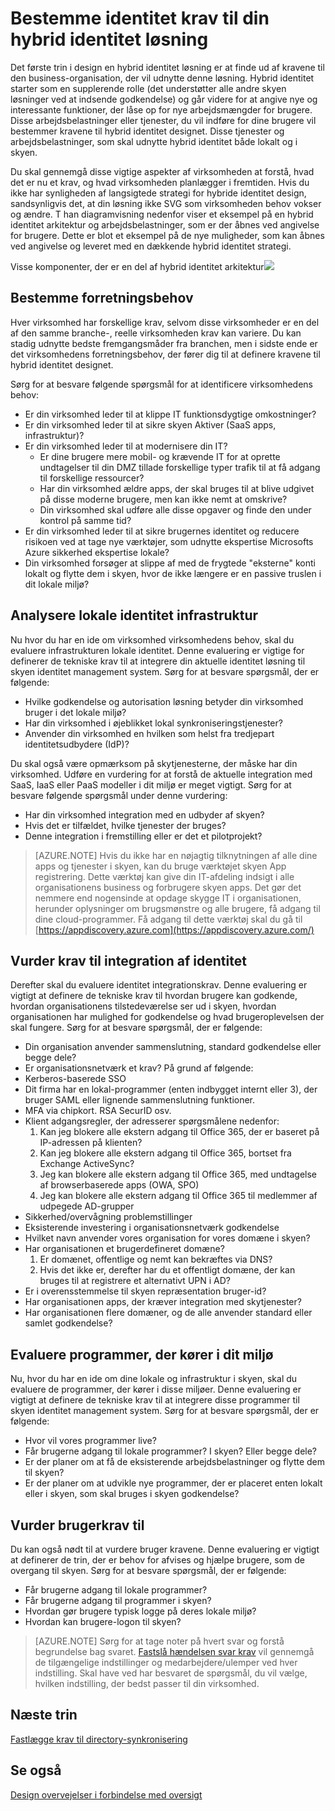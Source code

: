 <properties
    pageTitle="Azure Active Directory hybrid identitet Designovervejelser - identitet mht | Microsoft Azure"
    description="Identificere virksomhedens forretningsbehov, der fører dig til at definere kravene til hybrid identitet designet."
    documentationCenter=""
    services="active-directory"
    authors="billmath"
    manager="femila"
    editor=""/>

<tags
    ms.service="active-directory"
    ms.devlang="na"
    ms.topic="article"
    ms.tgt_pltfrm="na"
    ms.workload="identity" 
    ms.date="08/08/2016"
    ms.author="billmath"/>

# <a name="determine-identity-requirements-for-your-hybrid-identity-solution"></a>Bestemme identitet krav til din hybrid identitet løsning
Det første trin i design en hybrid identitet løsning er at finde ud af kravene til den business-organisation, der vil udnytte denne løsning.  Hybrid identitet starter som en supplerende rolle (det understøtter alle andre skyen løsninger ved at indsende godkendelse) og går videre for at angive nye og interessante funktioner, der låse op for nye arbejdsmængder for brugere.  Disse arbejdsbelastninger eller tjenester, du vil indføre for dine brugere vil bestemmer kravene til hybrid identitet designet.  Disse tjenester og arbejdsbelastninger, som skal udnytte hybrid identitet både lokalt og i skyen.  

Du skal gennemgå disse vigtige aspekter af virksomheden at forstå, hvad det er nu et krav, og hvad virksomheden planlægger i fremtiden. Hvis du ikke har synligheden af langsigtede strategi for hybride identitet design, sandsynligvis det, at din løsning ikke SVG som virksomheden behov vokser og ændre.   T han diagramvisning nedenfor viser et eksempel på en hybrid identitet arkitektur og arbejdsbelastninger, som er der åbnes ved angivelse for brugere. Dette er blot et eksempel på de nye muligheder, som kan åbnes ved angivelse og leveret med en dækkende hybrid identitet strategi. 
 
Visse komponenter, der er en del af hybrid identitet arkitektur![](./media/hybrid-id-design-considerations/hybrid-identity-architechture.png)

## <a name="determine-business-needs"></a>Bestemme forretningsbehov
Hver virksomhed har forskellige krav, selvom disse virksomheder er en del af den samme branche-, reelle virksomheden krav kan variere. Du kan stadig udnytte bedste fremgangsmåder fra branchen, men i sidste ende er det virksomhedens forretningsbehov, der fører dig til at definere kravene til hybrid identitet designet. 

Sørg for at besvare følgende spørgsmål for at identificere virksomhedens behov:

- Er din virksomhed leder til at klippe IT funktionsdygtige omkostninger?
- Er din virksomhed leder til at sikre skyen Aktiver (SaaS apps, infrastruktur)?
- Er din virksomhed leder til at modernisere din IT?
  - Er dine brugere mere mobil- og krævende IT for at oprette undtagelser til din DMZ tillade forskellige typer trafik til at få adgang til forskellige ressourcer?
  - Har din virksomhed ældre apps, der skal bruges til at blive udgivet på disse moderne brugere, men kan ikke nemt at omskrive?
  - Din virksomhed skal udføre alle disse opgaver og finde den under kontrol på samme tid?
- Er din virksomhed leder til at sikre brugernes identitet og reducere risikoen ved at tage nye værktøjer, som udnytte ekspertise Microsofts Azure sikkerhed ekspertise lokale?
- Din virksomhed forsøger at slippe af med de frygtede "eksterne" konti lokalt og flytte dem i skyen, hvor de ikke længere er en passive truslen i dit lokale miljø?

## <a name="analyze-on-premises-identity-infrastructure"></a>Analysere lokale identitet infrastruktur
Nu hvor du har en ide om virksomhed virksomhedens behov, skal du evaluere infrastrukturen lokale identitet. Denne evaluering er vigtige for definerer de tekniske krav til at integrere din aktuelle identitet løsning til skyen identitet management system. Sørg for at besvare spørgsmål, der er følgende:

- Hvilke godkendelse og autorisation løsning betyder din virksomhed bruger i det lokale miljø? 
- Har din virksomhed i øjeblikket lokal synkroniseringstjenester?
- Anvender din virksomhed en hvilken som helst fra tredjepart identitetsudbydere (IdP)?

Du skal også være opmærksom på skytjenesterne, der måske har din virksomhed. Udføre en vurdering for at forstå de aktuelle integration med SaaS, IaaS eller PaaS modeller i dit miljø er meget vigtigt. Sørg for at besvare følgende spørgsmål under denne vurdering:
- Har din virksomhed integration med en udbyder af skyen?
- Hvis det er tilfældet, hvilke tjenester der bruges?
- Denne integration i fremstilling eller er det et pilotprojekt?


>[AZURE.NOTE]
Hvis du ikke har en nøjagtig tilknytningen af alle dine apps og tjenester i skyen, kan du bruge værktøjet skyen App registrering. Dette værktøj kan give din IT-afdeling indsigt i alle organisationens business og forbrugere skyen apps. Det gør det nemmere end nogensinde at opdage skygge IT i organisationen, herunder oplysninger om brugsmønstre og alle brugere, få adgang til dine cloud-programmer. Få adgang til dette værktøj skal du gå til [https://appdiscovery.azure.com](https://appdiscovery.azure.com/)

## <a name="evaluate-identity-integration-requirements"></a>Vurder krav til integration af identitet
Derefter skal du evaluere identitet integrationskrav. Denne evaluering er vigtigt at definere de tekniske krav til hvordan brugere kan godkende, hvordan organisationens tilstedeværelse ser ud i skyen, hvordan organisationen har mulighed for godkendelse og hvad brugeroplevelsen der skal fungere. Sørg for at besvare spørgsmål, der er følgende:

- Din organisation anvender sammenslutning, standard godkendelse eller begge dele?
- Er organisationsnetværk et krav?  På grund af følgende:
 - Kerberos-baserede SSO
 - Dit firma har en lokal-programmer (enten indbygget internt eller 3), der bruger SAML eller lignende sammenslutning funktioner.
 - MFA via chipkort. RSA SecurID osv.
 - Klient adgangsregler, der adresserer spørgsmålene nedenfor:
     1. Kan jeg blokere alle ekstern adgang til Office 365, der er baseret på IP-adressen på klienten?
     1. Kan jeg blokere alle ekstern adgang til Office 365, bortset fra Exchange ActiveSync?
     1. Jeg kan blokere alle ekstern adgang til Office 365, med undtagelse af browserbaserede apps (OWA, SPO)
     1. Jeg kan blokere alle ekstern adgang til Office 365 til medlemmer af udpegede AD-grupper
- Sikkerhed/overvågning problemstillinger
- Eksisterende investering i organisationsnetværk godkendelse
- Hvilket navn anvender vores organisation for vores domæne i skyen?
- Har organisationen et brugerdefineret domæne?
    1. Er domænet, offentlige og nemt kan bekræftes via DNS?
    1. Hvis det ikke er, derefter har du et offentligt domæne, der kan bruges til at registrere et alternativt UPN i AD?
- Er i overensstemmelse til skyen repræsentation bruger-id? 
- Har organisationen apps, der kræver integration med skytjenester?
- Har organisationen flere domæner, og de alle anvender standard eller samlet godkendelse?

## <a name="evaluate-applications-that-run-in-your-environment"></a>Evaluere programmer, der kører i dit miljø
Nu, hvor du har en ide om dine lokale og infrastruktur i skyen, skal du evaluere de programmer, der kører i disse miljøer. Denne evaluering er vigtigt at definere de tekniske krav til at integrere disse programmer til skyen identitet management system. Sørg for at besvare spørgsmål, der er følgende:

- Hvor vil vores programmer live?
- Får brugerne adgang til lokale programmer?  I skyen? Eller begge dele?
- Er der planer om at få de eksisterende arbejdsbelastninger og flytte dem til skyen?
- Er der planer om at udvikle nye programmer, der er placeret enten lokalt eller i skyen, som skal bruges i skyen godkendelse?

## <a name="evaluate-user-requirements"></a>Vurder brugerkrav til
Du kan også nødt til at vurdere bruger kravene. Denne evaluering er vigtigt at definerer de trin, der er behov for afvises og hjælpe brugere, som de overgang til skyen. Sørg for at besvare spørgsmål, der er følgende:

- Får brugerne adgang til lokale programmer?
- Får brugerne adgang til programmer i skyen?
- Hvordan gør brugere typisk logge på deres lokale miljø?
- Hvordan kan brugere-logon til skyen?

>[AZURE.NOTE]
Sørg for at tage noter på hvert svar og forstå begrundelse bag svaret. [Fastslå hændelsen svar krav](active-directory-hybrid-identity-design-considerations-incident-response-requirements.md) vil gennemgå de tilgængelige indstillinger og medarbejdere/ulemper ved hver indstilling.  Skal have ved har besvaret de spørgsmål, du vil vælge, hvilken indstilling, der bedst passer til din virksomhed.

## <a name="next-steps"></a>Næste trin
[Fastlægge krav til directory-synkronisering](active-directory-hybrid-identity-design-considerations-directory-sync-requirements.md)

## <a name="see-also"></a>Se også
[Design overvejelser i forbindelse med oversigt](active-directory-hybrid-identity-design-considerations-overview.md)
